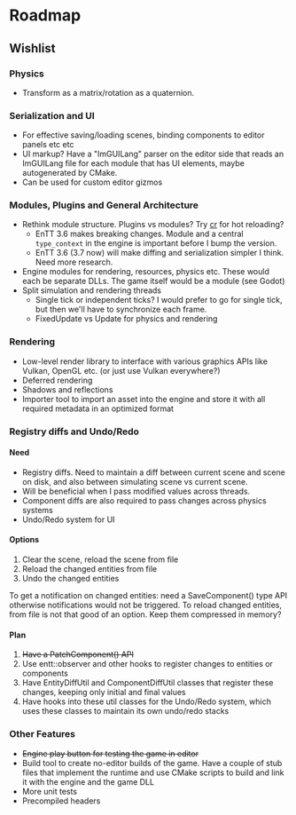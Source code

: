 # Roadmap

## Wishlist

### Physics
- Transform as a matrix/rotation as a quaternion.
 
### Serialization and UI
- For effective saving/loading scenes, binding components to editor panels etc etc
- UI markup? Have a "ImGUILang" parser on the editor side that reads an ImGUILang file for each module that has UI elements, maybe autogenerated by CMake.
- Can be used for custom editor gizmos
  
### Modules, Plugins and General Architecture
- Rethink module structure. Plugins vs modules? Try [cr](https://github.com/fungos/cr) for hot reloading?
  - EnTT 3.6 makes breaking changes. Module and a central `type_context` in the engine is important before I bump the version.
  - EnTT 3.6 (3.7 now) will make diffing and serialization simpler I think. Need more research.
- Engine modules for rendering, resources, physics etc. These would each be separate DLLs. The game itself would be a module (see Godot)
- Split simulation and rendering threads
  - Single tick or independent ticks? I would prefer to go for single tick, but then we'll have to synchronize each frame.
  - FixedUpdate vs Update for physics and rendering
  
### Rendering
- Low-level render library to interface with various graphics APIs like Vulkan, OpenGL etc. (or just use Vulkan everywhere?)
- Deferred rendering
- Shadows and reflections
- Importer tool to import an asset into the engine and store it with all required metadata in an optimized format

### Registry diffs and Undo/Redo

#### Need
- Registry diffs. Need to maintain a diff between current scene and scene on disk, and also between simulating scene vs current scene.
- Will be beneficial when I pass modified values across threads.
- Component diffs are also required to pass changes across physics systems
- Undo/Redo system for UI

#### Options

1. Clear the scene, reload the scene from file
1. Reload the changed entities from file
1. Undo the changed entities

To get a notification on changed entities: need a SaveComponent() type API otherwise notifications would not be triggered.
To reload changed entities, from file is not that good of an option. Keep them compressed in memory?

#### Plan

1. ~~Have a PatchComponent() API~~
1. Use entt::observer and other hooks to register changes to entities or components
1. Have EntityDiffUtil and ComponentDiffUtil classes that register these changes, keeping only initial and final values
1. Have hooks into these util classes for the Undo/Redo system, which uses these classes to maintain its own undo/redo stacks

### Other Features
- ~~Engine play button for testing the game in editor~~
- Build tool to create no-editor builds of the game. Have a couple of stub files that implement the runtime and use CMake scripts
  to build and link it with the engine and the game DLL
- More unit tests
- Precompiled headers
